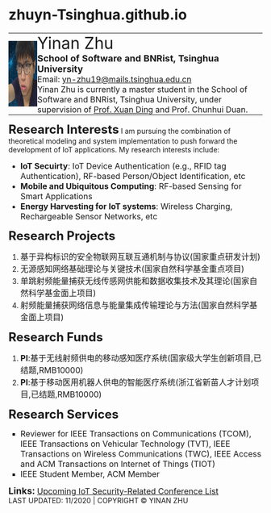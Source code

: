 # zhuyn-Tsinghua.github.io
<table frame="void" rules="none" align="center">
<td height="150" width="150" valign="center" border="0" style="border: 0px; padding:0px">
<img border="0" src="yinan.jpg" height="130" width="130" align="left" style="border: 0px solid #FFFFFF; padding-left: 0px; padding-right: 0px; padding-top: 0px; padding-bottom: 0px"></td>
<td width="800" valign="center" border="0" style="border: 0px; padding:0px">
<font size=6>Yinan Zhu</font>
<br>
<font size=4><b>School of Software and BNRist, Tsinghua University</b></font>
<br>
<font size=3>Email: <a href="yn-zhu19@mails.tsinghua.edu.cn">yn-zhu19@mails.tsinghua.edu.cn</a></font>
<br>
<font size=3>Yinan Zhu is currently a master student in the School of Software and BNRist, Tsinghua University, under supervision of <a href="http://www.thss.tsinghua.edu.cn/publish/soft/3641/2019/20190823084735761189149/20190823084735761189149_.html">Prof. Xuan Ding</a> and Prof. Chunhui Duan.</font>
</td>
</table>
<font size=5><b>Research Interests</b></font>
I am pursuing the combination of theoretical modeling and system implementation to push forward the development of IoT applications. My research interests include:
<ul>
  <li><font size=3><b>IoT Secuirty</b>: IoT Device Authentication (e.g., RFID tag Authentication), RF-based Person/Object Identification, etc</font></li>
  <li><font size=3><b>Mobile and Ubiquitous Computing</b>: RF-based Sensing for Smart Applications</font></li>
  <li><font size=3><b>Energy Harvesting for IoT systems</b>: Wireless Charging, Rechargeable Sensor Networks, etc</font></li>
</ul>
<font size=5><b>Research Projects</b></font>
<ol type="1">
<li><font size=3>基于异构标识的安全物联网互联互通机制与协议(国家重点研发计划)</font></li>
<li><font size=3>无源感知网络基础理论与关键技术(国家自然科学基金重点项目)</font></li>
<li><font size=3>单跳射频能量捕获无线传感网供能和数据收集技术及其理论(国家自然科学基金面上项目)</font></li>
<li><font size=3>射频能量捕获网络信息与能量集成传输理论与方法(国家自然科学基金面上项目)</font></li>
</ol>
<font size=5><b>Research Funds</b></font>
<ol type="1">
<li><font size=3><b>PI</b>:基于无线射频供电的移动感知医疗系统(国家级大学生创新项目,已结题,RMB10000)</font></li>
<li><font size=3><b>PI</b>:基于移动医用机器人供电的智能医疗系统(浙江省新苗人才计划项目,已结题,RMB10000)</font></li>
</ol>
<font size=5><b>Research Services</b></font>
<ul type="square">
<li><font size=3>Reviewer for IEEE Transactions on Communications (TCOM), IEEE Transactions on Vehicular Technology (TVT), IEEE Transactions on Wireless Communications (TWC), IEEE Access and ACM Transactions on Internet of Things (TIOT)</font></li>
<li><font size=3>IEEE Student Member, ACM Member</font></li>
</ul>
<font style="line-height:80%;" size=4><b>Links:</b></font>
<font size=3><a href="https://zhuyn-tsinghua.github.io/list.html">Upcoming IoT Security-Related Conference List</a></font> 
<br> 
LAST UPDATED: 11/2020 | COPYRIGHT © YINAN ZHU
